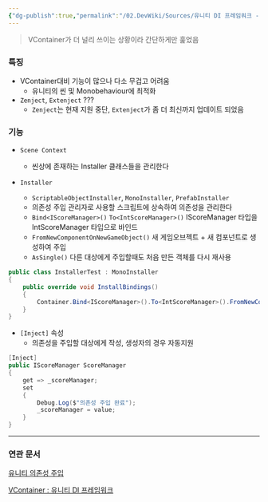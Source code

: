 ```yaml
---
{"dg-publish":true,"permalink":"/02.DevWiki/Sources/유니티 DI 프레임워크 - Zenject, Extenject/","noteIcon":"","created":"2025-05-23T02:04:53.503+09:00","updated":"2025-07-19T22:58:36.996+09:00"}
---
```


> VContainer가 더 널리 쓰이는 상황이라 간단하게만 훑었음

### 특징
- VContainer대비 기능이 많으나 다소 무겁고 어려움
    - 유니티의 씬 및 Monobehaviour에 최적화
- `Zenject`, `Extenject` ???
    - `Zenject`는 현재 지원 중단, `Extenject`가 좀 더 최신까지 업데이트 되었음

### 기능
- `Scene Context`
    - 씬상에 존재하는 Installer 클래스들을 관리한다
    
- `Installer`
    
    - `ScriptableObjectInstaller`, `MonoInstaller`, `PrefabInstaller`
    - 의존성 주입 관리자로 사용할 스크립트에 상속하여 의존성을 관리한다
	- `Bind<IScoreManager>()` `To<IntScoreManager>()` IScoreManager 타입을 IntScoreManager 타입으로 바인드
	- `FromNewComponentOnNewGameObject()` 새 게임오브젝트 + 새 컴포넌트로 생성하여 주입
	- `AsSingle()` 다른 대상에게 주입할때도 처음 만든 객체를 다시 재사용

```csharp
public class InstallerTest : MonoInstaller
{
	public override void InstallBindings()
	{
		Container.Bind<IScoreManager>().To<IntScoreManager>().FromNewComponentOnNewGameObject().AsSingle();
	}
}
```

- `[Inject]` 속성
    - 의존성을 주입할 대상에게 작성, 생성자의 경우 자동지원
```csharp
[Inject]
public IScoreManager ScoreManager
{
	get => _scoreManager;
	set
	{
		Debug.Log($"의존성 주입 완료");
		_scoreManager = value;
	}
}
```
        

---

### 연관 문서

[유니티 의존성 주입](https://www.notion.so/17f858a4236480f989c4e367614b723d?pvs=21)

[VContainer : 유니티 DI 프레임워크](https://www.notion.so/VContainer-DI-194858a4236480ceb821e6e9dc292a7f?pvs=21)